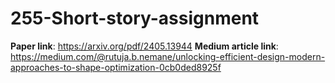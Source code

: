 # 255-Short-story-assignment

**Paper link**: https://arxiv.org/pdf/2405.13944
**Medium article link**: https://medium.com/@rutuja.b.nemane/unlocking-efficient-design-modern-approaches-to-shape-optimization-0cb0ded8925f

